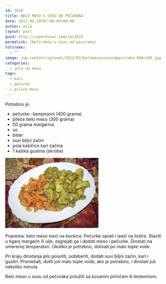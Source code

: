 ```yaml
---
id: 2610
title: BELO MESO U SOSU OD PEČURAKA
date: 2012-02-29T07:06:05+00:00
author: mila
layout: post
guid: http://superkuvar.com/?p=2610
permalink: /belo-meso-u-sosu-od-pecuraka/
totvreme:
  - ""
image: /wp-content/uploads/2012/02/belomesousosuodpecuraka-940x198.jpg
categories:
  - jela od mesa
tags:
  - kari
  - pečurke
  - pileće meso
---
```

Potrebno je:

  * pečurke -šampinjoni (400 grama)
  * pileće belo meso (300 grama)
  * 50 grama margarina
  * so
  * biber
  * suvi biljni začin
  * pola kašičice kari začina
  * 1 kašika gustina (skroba)

[<img class="alignnone size-medium wp-image-9342" src="/wp-content/uploads/2012/02/belomesousosuodpecuraka-300x225.jpg" alt="belomesousosuodpecuraka" width="300" height="225" />](/wp-content/uploads/2012/02/belomesousosuodpecuraka.jpg)

Priprema: belo meso iseći na kockice. Pečurke oprati i iseći na listiće. Staviti u tiganj margarin ili ulje, zagrejati ga i dodati meso i pečurke. Dinstati na umerenoj temperaturi. Ukoliko je potrebno, dolivati po malo tople vode.

Pri kraju dinstanja jelo posoliti, pobiberiti, dodati suvi biljni začin, kari i gustin. Promešati, doliti još malo tople vode, ako je potrebno, i dinstati još nekoliko minuta.

Belo meso u sosu od pečuraka polužiti sa kuvanim pirinčem ili testeninom.